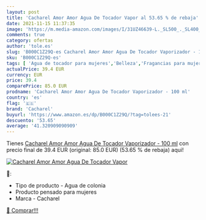 ```yaml
---
layout: post
title: 'Cacharel Amor Amor Agua De Tocador Vapor al 53.65 % de rebaja'
date: 2021-11-15 11:37:35
image: 'https://m.media-amazon.com/images/I/31UZ46639-L._SL500_._SL400_.jpg'
comments: true
category: ofertas
author: 'tole.es'
slug: 'B000C1Z29Q-es Cacharel Amor Amor Agua De Tocador Vaporizador - 100 ml'
sku: 'B000C1Z29Q-es'
tags: [ 'Agua de tocador para mujeres','Belleza','Fragancias para mujeres','Perfumes y fragancias','agua','cacharel','de','tocador', ]
actualPrice: 39.4 EUR
currency: EUR
price: 39.4
comparePrice: 85.0 EUR
prodname: 'Cacharel Amor Amor Agua De Tocador Vaporizador - 100 ml'
country: 'es'
flag: '🇪🇸'
brand: 'Cacharel'
buyurl: 'https://www.amazon.es/dp/B000C1Z29Q/?tag=tolees-21'
descuento: '53.65'
average: '41.320909090909'
---
```


Tienes [Cacharel Amor Amor Agua De Tocador Vaporizador - 100 ml](https://www.amazon.es/dp/B000C1Z29Q/?tag=tolees-21) con precio final de  39.4 EUR (original: 85.0 EUR) (53.65 %  de rebaja) aqui!

[![Cacharel Amor Amor Agua De Tocador Vapor](https://m.media-amazon.com/images/I/31UZ46639-L._SL500_._SL400_.jpg)](https://www.amazon.es/dp/B000C1Z29Q/?tag=tolees-21)

🔎:

- Tipo de producto - Agua de colonia
- Producto pensado para mujeres
- Marca - Cacharel

[🛒 Comprar!!!](https://www.amazon.es/dp/B000C1Z29Q/?tag=tolees-21)
